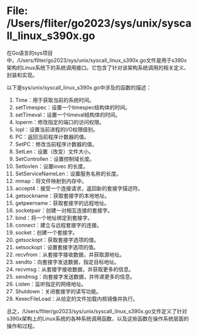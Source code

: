 # File: /Users/fliter/go2023/sys/unix/syscall_linux_s390x.go

在Go语言的sys项目中，/Users/fliter/go2023/sys/unix/syscall_linux_s390x.go文件是用于s390x架构的Linux系统下的系统调用接口。它包含了针对该架构系统调用的相关定义、封装和实现。

以下是sys/unix/syscall_linux_s390x.go中涉及的函数的描述：

1. Time：用于获取当前的系统时间。
2. setTimespec：设置一个timespec结构体的时间。
3. setTimeval：设置一个timeval结构体的时间。
4. Ioperm：修改指定的端口的访问权限。
5. Iopl：设置当前进程的I/O权限级别。
6. PC：返回当前程序计数器的值。
7. SetPC：修改当前程序计数器的值。
8. SetLen：设置（改变）文件大小。
9. SetControllen：设置控制域长度。
10. SetIovlen：设置iovec 的长度。
11. SetServiceNameLen：设置服务名称的长度。
12. mmap：将文件映射到内存中。
13. accept4：接受一个连接请求，返回新的套接字描述符。
14. getsockname：获取套接字的本地地址。
15. getpeername：获取套接字的远程地址。
16. socketpair：创建一对相互连接的套接字。
17. bind：将一个地址绑定到套接字。
18. connect：建立与远程套接字的连接。
19. socket：创建一个套接字。
20. getsockopt：获取套接字选项的值。
21. setsockopt：设置套接字选项的值。
22. recvfrom：从套接字接收数据，并获取源地址。
23. sendto：向套接字发送数据，指定目标地址。
24. recvmsg：从套接字接收数据，并获取更多的信息。
25. sendmsg：向套接字发送数据，并传递更多的信息。
26. Listen：监听指定的网络地址。
27. Shutdown：关闭套接字的读写功能。
28. KexecFileLoad：从给定的文件加载内核镜像并执行。

总之，/Users/fliter/go2023/sys/unix/syscall_linux_s390x.go文件定义了针对s390x架构上的Linux系统的各种系统调用函数，以及这些函数在操作系统层面的操作和过程。

